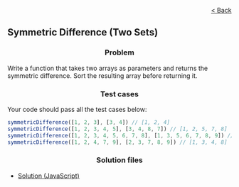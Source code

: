 <p align="right">
  <a href="../home.md">< Back</a>
</p>

<h2>Symmetric Difference (Two Sets)</h2>

<h3 align="center">Problem</h3>

<p>Write a function that takes two arrays as parameters and returns the symmetric difference. Sort the resulting array before returning it.</p>

<h3 align="center">Test cases</h3>

<p>Your code should pass all the test cases below:</p>

```js
symmetricDifference([1, 2, 3], [3, 4]) // [1, 2, 4]
symmetricDifference([1, 2, 3, 4, 5], [3, 4, 8, 7]) // [1, 2, 5, 7, 8]
symmetricDifference([1, 2, 3, 4, 5, 6, 7, 8], [1, 3, 5, 6, 7, 8, 9]) // [2, 4, 9]
symmetricDifference([1, 2, 4, 7, 9], [2, 3, 7, 8, 9]) // [1, 3, 4, 8]
```

<h3 align="center">Solution files</h3>

- [Solution (JavaScript)](./solution.js)